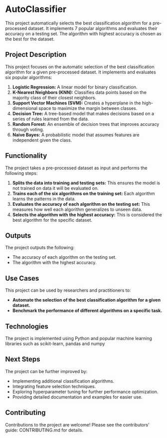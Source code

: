 # AutoClassifier
This project automatically selects the best classification algorithm for a pre-processed dataset. It implements 7 popular algorithms and evaluates their accuracy on a testing set. The algorithm with highest accuracy is chosen as the best for the dataset.

## Project Description

This project focuses on the automatic selection of the best classification algorithm for a given pre-processed dataset. It implements and evaluates six popular algorithms:

1. **Logistic Regression:** A linear model for binary classification.
2. **K-Nearest Neighbors (KNN):** Classifies data points based on the majority class of their closest neighbors.
3. **Support Vector Machines (SVM):** Creates a hyperplane in the high-dimensional space to maximize the margin between classes.
4. **Decision Tree:** A tree-based model that makes decisions based on a series of rules learned from the data.
5. **Random Forest:** An ensemble of decision trees that improves accuracy through voting.
6. **Naive Bayes:** A probabilistic model that assumes features are independent given the class.

## Functionality

The project takes a pre-processed dataset as input and performs the following steps:

1. **Splits the data into training and testing sets:** This ensures the model is not trained on data it will be evaluated on.
2. **Trains each of the six algorithms on the training set:** Each algorithm learns the patterns in the data.
3. **Evaluates the accuracy of each algorithm on the testing set:** This measures how well each algorithm generalizes to unseen data.
4. **Selects the algorithm with the highest accuracy:** This is considered the best algorithm for the specific dataset.

## Outputs

The project outputs the following:

* The accuracy of each algorithm on the testing set.
* The algorithm with the highest accuracy.

## Use Cases

This project can be used by researchers and practitioners to:

* **Automate the selection of the best classification algorithm for a given dataset.**
* **Benchmark the performance of different algorithms on a specific task.**

## Technologies

The project is implemented using Python and popular machine learning libraries such as scikit-learn, pandas and numpy

## Next Steps

The project can be further improved by:

* Implementing additional classification algorithms.
* Integrating feature selection techniques.
* Exploring hyperparameter tuning for further performance optimization.
* Providing detailed documentation and examples for easier use.

## Contributing

Contributions to the project are welcome! Please see the contributors' guide: CONTRIBUTING.md for details.

